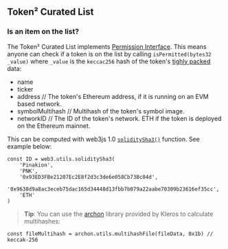 ## Token² Curated List

### Is an item on the list?

The Token² Curated List implements [Permission Interface](https://github.com/kleros/kleros-interaction/blob/master/contracts/standard/permission/PermissionInterface.sol). This means anyone can check if a token is on the list by calling `isPermitted(bytes32 _value)` where `_value` is the `keccac256` hash of the token's [tighly packed](https://solidity.readthedocs.io/en/develop/abi-spec.html#non-standard-packed-mode) data:

- name
- ticker
- address // The token's Ethereum address, if it is running on an EVM based network.
- symbolMultihash // Multihash of the token's symbol image.
- networkID // The ID of the token's network. ETH if the token is deployed on the Ethereum mainnet.

This can be computed with web3js 1.0 [`soliditySha3()`](https://web3js.readthedocs.io/en/1.0/web3-utils.html?highlight=soliditySha3#soliditysha3) function. See example below:

```
const ID = web3.utils.soliditySha3(
    'Pinakion',
    'PNK',
    '0x93ED3FBe21207Ec2E8f2d3c3de6e058Cb73Bc04d',
    '0x9638d9a8ac3eceb75dac165d34448d13fbb7b079a22aabe70309b23616ef35cc',
    'ETH'
)
```

> **Tip**: You can use the [archon](https://archon.readthedocs.io/en/latest/hashing.html) library provided by Kleros to calculate multihashes:

`const fileMultihash = archon.utils.multihashFile(fileData, 0x1b) // keccak-256`
